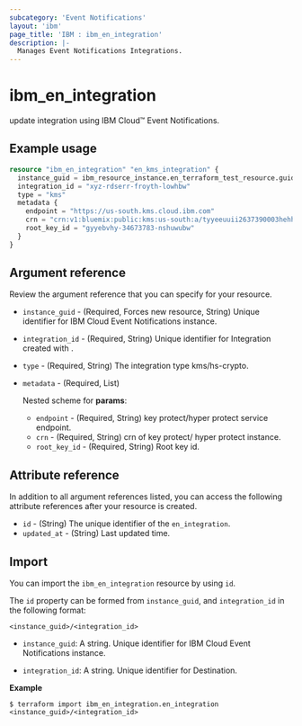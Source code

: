 ```yaml
---
subcategory: 'Event Notifications'
layout: 'ibm'
page_title: 'IBM : ibm_en_integration'
description: |-
  Manages Event Notifications Integrations.
---
```


# ibm_en_integration

update integration using IBM Cloud™ Event Notifications.

## Example usage

```terraform
resource "ibm_en_integration" "en_kms_integration" {
  instance_guid = ibm_resource_instance.en_terraform_test_resource.guid
  integration_id = "xyz-rdserr-froyth-lowhbw"
  type = "kms"
  metadata {
    endpoint = "https://us-south.kms.cloud.ibm.com"
    crn = "crn:v1:bluemix:public:kms:us-south:a/tyyeeuuii2637390003hehhhhi:fgsyysbnjiios::"
    root_key_id = "gyyebvhy-34673783-nshuwubw"
  }
}
```

## Argument reference

Review the argument reference that you can specify for your resource.

- `instance_guid` - (Required, Forces new resource, String) Unique identifier for IBM Cloud Event Notifications instance.

- `integration_id` - (Required, String) Unique identifier for Integration created with .

- `type` - (Required, String) The integration type kms/hs-crypto.

- `metadata` - (Required, List)

  Nested scheme for **params**:

  - `endpoint` - (Required, String) key protect/hyper protect service endpoint.
  - `crn` - (Required, String) crn of key protect/ hyper protect instance.
  - `root_key_id` - (Required, String) Root key id.


## Attribute reference

In addition to all argument references listed, you can access the following attribute references after your resource is created.

- `id` - (String) The unique identifier of the `en_integration`.
- `updated_at` - (String) Last updated time.

## Import

You can import the `ibm_en_integration` resource by using `id`.

The `id` property can be formed from `instance_guid`, and `integration_id` in the following format:

```
<instance_guid>/<integration_id>
```

- `instance_guid`: A string. Unique identifier for IBM Cloud Event Notifications instance.

- `integration_id`: A string. Unique identifier for Destination.

**Example**

```
$ terraform import ibm_en_integration.en_integration <instance_guid>/<integration_id>
```
